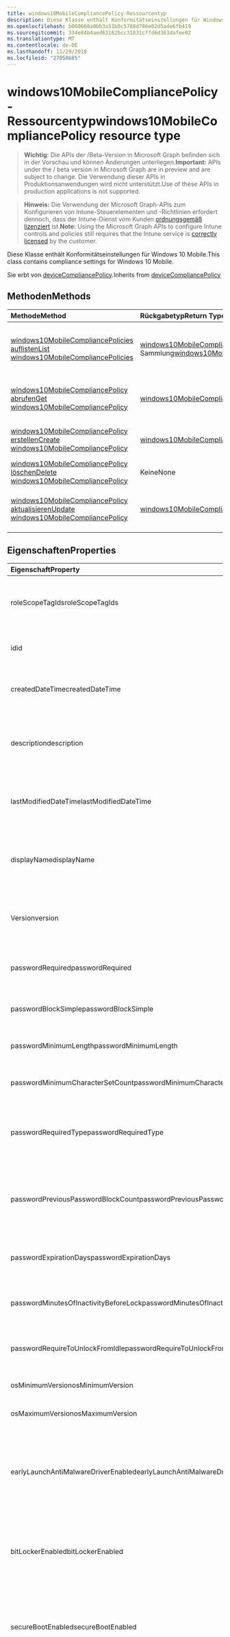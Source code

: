 ```yaml
---
title: windows10MobileCompliancePolicy-Ressourcentyp
description: Diese Klasse enthält Konformitätseinstellungen für Windows 10 Mobile.
ms.openlocfilehash: b060608a0bb3a51b0c5788d786e02d5ade6fb419
ms.sourcegitcommit: 334e84b4aed63162bcc31831cffd6d363dafee02
ms.translationtype: MT
ms.contentlocale: de-DE
ms.lasthandoff: 11/29/2018
ms.locfileid: "27058685"
---
```

# <a name="windows10mobilecompliancepolicy-resource-type"></a><span data-ttu-id="577c5-103">windows10MobileCompliancePolicy-Ressourcentyp</span><span class="sxs-lookup"><span data-stu-id="577c5-103">windows10MobileCompliancePolicy resource type</span></span>

> <span data-ttu-id="577c5-104">**Wichtig:** Die APIs der /Beta-Version in Microsoft Graph befinden sich in der Vorschau und können Änderungen unterliegen.</span><span class="sxs-lookup"><span data-stu-id="577c5-104">**Important:** APIs under the / beta version in Microsoft Graph are in preview and are subject to change.</span></span> <span data-ttu-id="577c5-105">Die Verwendung dieser APIs in Produktionsanwendungen wird nicht unterstützt.</span><span class="sxs-lookup"><span data-stu-id="577c5-105">Use of these APIs in production applications is not supported.</span></span>

> <span data-ttu-id="577c5-106">**Hinweis:** Die Verwendung der Microsoft Graph-APIs zum Konfigurieren von Intune-Steuerelementen und -Richtlinien erfordert dennoch, dass der Intune-Dienst vom Kunden [ordnungsgemäß lizenziert](https://go.microsoft.com/fwlink/?linkid=839381) ist.</span><span class="sxs-lookup"><span data-stu-id="577c5-106">**Note:** Using the Microsoft Graph APIs to configure Intune controls and policies still requires that the Intune service is [correctly licensed](https://go.microsoft.com/fwlink/?linkid=839381) by the customer.</span></span>

<span data-ttu-id="577c5-107">Diese Klasse enthält Konformitätseinstellungen für Windows 10 Mobile.</span><span class="sxs-lookup"><span data-stu-id="577c5-107">This class contains compliance settings for Windows 10 Mobile.</span></span>

<span data-ttu-id="577c5-108">Sie erbt von [deviceCompliancePolicy](../resources/intune-deviceconfig-devicecompliancepolicy.md).</span><span class="sxs-lookup"><span data-stu-id="577c5-108">Inherits from [deviceCompliancePolicy](../resources/intune-deviceconfig-devicecompliancepolicy.md)</span></span>

## <a name="methods"></a><span data-ttu-id="577c5-109">Methoden</span><span class="sxs-lookup"><span data-stu-id="577c5-109">Methods</span></span>
|<span data-ttu-id="577c5-110">Methode</span><span class="sxs-lookup"><span data-stu-id="577c5-110">Method</span></span>|<span data-ttu-id="577c5-111">Rückgabetyp</span><span class="sxs-lookup"><span data-stu-id="577c5-111">Return Type</span></span>|<span data-ttu-id="577c5-112">Beschreibung</span><span class="sxs-lookup"><span data-stu-id="577c5-112">Description</span></span>|
|:---|:---|:---|
|[<span data-ttu-id="577c5-113">windows10MobileCompliancePolicies auflisten</span><span class="sxs-lookup"><span data-stu-id="577c5-113">List windows10MobileCompliancePolicies</span></span>](../api/intune-deviceconfig-windows10mobilecompliancepolicy-list.md)|<span data-ttu-id="577c5-114">[windows10MobileCompliancePolicy](../resources/intune-deviceconfig-windows10mobilecompliancepolicy.md)-Sammlung</span><span class="sxs-lookup"><span data-stu-id="577c5-114">[windows10MobileCompliancePolicy](../resources/intune-deviceconfig-windows10mobilecompliancepolicy.md) collection</span></span>|<span data-ttu-id="577c5-115">Listet die Eigenschaften und Beziehungen von Objekten des Typs [windows10MobileCompliancePolicy](../resources/intune-deviceconfig-windows10mobilecompliancepolicy.md) auf.</span><span class="sxs-lookup"><span data-stu-id="577c5-115">List properties and relationships of the [windows10MobileCompliancePolicy](../resources/intune-deviceconfig-windows10mobilecompliancepolicy.md) objects.</span></span>|
|[<span data-ttu-id="577c5-116">windows10MobileCompliancePolicy abrufen</span><span class="sxs-lookup"><span data-stu-id="577c5-116">Get windows10MobileCompliancePolicy</span></span>](../api/intune-deviceconfig-windows10mobilecompliancepolicy-get.md)|[<span data-ttu-id="577c5-117">windows10MobileCompliancePolicy</span><span class="sxs-lookup"><span data-stu-id="577c5-117">windows10MobileCompliancePolicy</span></span>](../resources/intune-deviceconfig-windows10mobilecompliancepolicy.md)|<span data-ttu-id="577c5-118">Lesen von Eigenschaften und Beziehungen des [windows10MobileCompliancePolicy](../resources/intune-deviceconfig-windows10mobilecompliancepolicy.md)-Objekts.</span><span class="sxs-lookup"><span data-stu-id="577c5-118">Read properties and relationships of the [windows10MobileCompliancePolicy](../resources/intune-deviceconfig-windows10mobilecompliancepolicy.md) object.</span></span>|
|[<span data-ttu-id="577c5-119">windows10MobileCompliancePolicy erstellen</span><span class="sxs-lookup"><span data-stu-id="577c5-119">Create windows10MobileCompliancePolicy</span></span>](../api/intune-deviceconfig-windows10mobilecompliancepolicy-create.md)|[<span data-ttu-id="577c5-120">windows10MobileCompliancePolicy</span><span class="sxs-lookup"><span data-stu-id="577c5-120">windows10MobileCompliancePolicy</span></span>](../resources/intune-deviceconfig-windows10mobilecompliancepolicy.md)|<span data-ttu-id="577c5-121">Erstellen eines neuen [windows10MobileCompliancePolicy](../resources/intune-deviceconfig-windows10mobilecompliancepolicy.md)-Objekts.</span><span class="sxs-lookup"><span data-stu-id="577c5-121">Create a new [windows10MobileCompliancePolicy](../resources/intune-deviceconfig-windows10mobilecompliancepolicy.md) object.</span></span>|
|[<span data-ttu-id="577c5-122">windows10MobileCompliancePolicy löschen</span><span class="sxs-lookup"><span data-stu-id="577c5-122">Delete windows10MobileCompliancePolicy</span></span>](../api/intune-deviceconfig-windows10mobilecompliancepolicy-delete.md)|<span data-ttu-id="577c5-123">Keine</span><span class="sxs-lookup"><span data-stu-id="577c5-123">None</span></span>|<span data-ttu-id="577c5-124">Löscht eine [windows10MobileCompliancePolicy](../resources/intune-deviceconfig-windows10mobilecompliancepolicy.md).</span><span class="sxs-lookup"><span data-stu-id="577c5-124">Deletes a [windows10MobileCompliancePolicy](../resources/intune-deviceconfig-windows10mobilecompliancepolicy.md).</span></span>|
|[<span data-ttu-id="577c5-125">windows10MobileCompliancePolicy aktualisieren</span><span class="sxs-lookup"><span data-stu-id="577c5-125">Update windows10MobileCompliancePolicy</span></span>](../api/intune-deviceconfig-windows10mobilecompliancepolicy-update.md)|[<span data-ttu-id="577c5-126">windows10MobileCompliancePolicy</span><span class="sxs-lookup"><span data-stu-id="577c5-126">windows10MobileCompliancePolicy</span></span>](../resources/intune-deviceconfig-windows10mobilecompliancepolicy.md)|<span data-ttu-id="577c5-127">Aktualisiert die Eigenschaften von Objekten des Typs [windows10MobileCompliancePolicy](../resources/intune-deviceconfig-windows10mobilecompliancepolicy.md).</span><span class="sxs-lookup"><span data-stu-id="577c5-127">Update the properties of a [windows10MobileCompliancePolicy](../resources/intune-deviceconfig-windows10mobilecompliancepolicy.md) object.</span></span>|

## <a name="properties"></a><span data-ttu-id="577c5-128">Eigenschaften</span><span class="sxs-lookup"><span data-stu-id="577c5-128">Properties</span></span>
|<span data-ttu-id="577c5-129">Eigenschaft</span><span class="sxs-lookup"><span data-stu-id="577c5-129">Property</span></span>|<span data-ttu-id="577c5-130">Typ</span><span class="sxs-lookup"><span data-stu-id="577c5-130">Type</span></span>|<span data-ttu-id="577c5-131">Beschreibung</span><span class="sxs-lookup"><span data-stu-id="577c5-131">Description</span></span>|
|:---|:---|:---|
|<span data-ttu-id="577c5-132">roleScopeTagIds</span><span class="sxs-lookup"><span data-stu-id="577c5-132">roleScopeTagIds</span></span>|<span data-ttu-id="577c5-133">Collection von Objekten des Typs „String“</span><span class="sxs-lookup"><span data-stu-id="577c5-133">String collection</span></span>|<span data-ttu-id="577c5-134">Liste der Bereich Tags für diese Instanz der Entität.</span><span class="sxs-lookup"><span data-stu-id="577c5-134">List of Scope Tags for this Entity instance.</span></span> <span data-ttu-id="577c5-135">Geerbt von [deviceCompliancePolicy](../resources/intune-deviceconfig-devicecompliancepolicy.md).</span><span class="sxs-lookup"><span data-stu-id="577c5-135">Inherited from [deviceCompliancePolicy](../resources/intune-deviceconfig-devicecompliancepolicy.md)</span></span>|
|<span data-ttu-id="577c5-136">id</span><span class="sxs-lookup"><span data-stu-id="577c5-136">id</span></span>|<span data-ttu-id="577c5-137">String</span><span class="sxs-lookup"><span data-stu-id="577c5-137">String</span></span>|<span data-ttu-id="577c5-138">Schlüssel der Entität</span><span class="sxs-lookup"><span data-stu-id="577c5-138">Key of the entity.</span></span> <span data-ttu-id="577c5-139">Geerbt von [deviceCompliancePolicy](../resources/intune-deviceconfig-devicecompliancepolicy.md).</span><span class="sxs-lookup"><span data-stu-id="577c5-139">Inherited from [deviceCompliancePolicy](../resources/intune-deviceconfig-devicecompliancepolicy.md)</span></span>|
|<span data-ttu-id="577c5-140">createdDateTime</span><span class="sxs-lookup"><span data-stu-id="577c5-140">createdDateTime</span></span>|<span data-ttu-id="577c5-141">DateTimeOffset</span><span class="sxs-lookup"><span data-stu-id="577c5-141">DateTimeOffset</span></span>|<span data-ttu-id="577c5-142">Datum und Uhrzeit der Erstellung des Objekts.</span><span class="sxs-lookup"><span data-stu-id="577c5-142">DateTime the object was created.</span></span> <span data-ttu-id="577c5-143">Geerbt von [deviceCompliancePolicy](../resources/intune-deviceconfig-devicecompliancepolicy.md).</span><span class="sxs-lookup"><span data-stu-id="577c5-143">Inherited from [deviceCompliancePolicy](../resources/intune-deviceconfig-devicecompliancepolicy.md)</span></span>|
|<span data-ttu-id="577c5-144">description</span><span class="sxs-lookup"><span data-stu-id="577c5-144">description</span></span>|<span data-ttu-id="577c5-145">String</span><span class="sxs-lookup"><span data-stu-id="577c5-145">String</span></span>|<span data-ttu-id="577c5-146">Beschreibung der Gerätekonfiguration (vom Administrator festgelegt).</span><span class="sxs-lookup"><span data-stu-id="577c5-146">Admin provided description of the Device Configuration.</span></span> <span data-ttu-id="577c5-147">Geerbt von [deviceCompliancePolicy](../resources/intune-deviceconfig-devicecompliancepolicy.md).</span><span class="sxs-lookup"><span data-stu-id="577c5-147">Inherited from [deviceCompliancePolicy](../resources/intune-deviceconfig-devicecompliancepolicy.md)</span></span>|
|<span data-ttu-id="577c5-148">lastModifiedDateTime</span><span class="sxs-lookup"><span data-stu-id="577c5-148">lastModifiedDateTime</span></span>|<span data-ttu-id="577c5-149">DateTimeOffset</span><span class="sxs-lookup"><span data-stu-id="577c5-149">DateTimeOffset</span></span>|<span data-ttu-id="577c5-150">Datum und Uhrzeit der letzten Änderung des Objekts.</span><span class="sxs-lookup"><span data-stu-id="577c5-150">DateTime the object was last modified.</span></span> <span data-ttu-id="577c5-151">Geerbt von [deviceCompliancePolicy](../resources/intune-deviceconfig-devicecompliancepolicy.md).</span><span class="sxs-lookup"><span data-stu-id="577c5-151">Inherited from [deviceCompliancePolicy](../resources/intune-deviceconfig-devicecompliancepolicy.md)</span></span>|
|<span data-ttu-id="577c5-152">displayName</span><span class="sxs-lookup"><span data-stu-id="577c5-152">displayName</span></span>|<span data-ttu-id="577c5-153">String</span><span class="sxs-lookup"><span data-stu-id="577c5-153">String</span></span>|<span data-ttu-id="577c5-154">Name der Gerätekonfiguration (vom Administrator festgelegt).</span><span class="sxs-lookup"><span data-stu-id="577c5-154">Admin provided name of the device configuration.</span></span> <span data-ttu-id="577c5-155">Geerbt von [deviceCompliancePolicy](../resources/intune-deviceconfig-devicecompliancepolicy.md).</span><span class="sxs-lookup"><span data-stu-id="577c5-155">Inherited from [deviceCompliancePolicy](../resources/intune-deviceconfig-devicecompliancepolicy.md)</span></span>|
|<span data-ttu-id="577c5-156">Version</span><span class="sxs-lookup"><span data-stu-id="577c5-156">version</span></span>|<span data-ttu-id="577c5-157">Int32</span><span class="sxs-lookup"><span data-stu-id="577c5-157">Int32</span></span>|<span data-ttu-id="577c5-158">Version der Gerätekonfiguration.</span><span class="sxs-lookup"><span data-stu-id="577c5-158">Version of the device configuration.</span></span> <span data-ttu-id="577c5-159">Geerbt von [deviceCompliancePolicy](../resources/intune-deviceconfig-devicecompliancepolicy.md).</span><span class="sxs-lookup"><span data-stu-id="577c5-159">Inherited from [deviceCompliancePolicy](../resources/intune-deviceconfig-devicecompliancepolicy.md)</span></span>|
|<span data-ttu-id="577c5-160">passwordRequired</span><span class="sxs-lookup"><span data-stu-id="577c5-160">passwordRequired</span></span>|<span data-ttu-id="577c5-161">Boolescher Wert</span><span class="sxs-lookup"><span data-stu-id="577c5-161">Boolean</span></span>|<span data-ttu-id="577c5-162">Legt fest, dass zum Entsperren des Windows Phone-Geräts ein Kennwort erforderlich ist.</span><span class="sxs-lookup"><span data-stu-id="577c5-162">Require a password to unlock Windows Phone device.</span></span>|
|<span data-ttu-id="577c5-163">passwordBlockSimple</span><span class="sxs-lookup"><span data-stu-id="577c5-163">passwordBlockSimple</span></span>|<span data-ttu-id="577c5-164">Boolescher Wert</span><span class="sxs-lookup"><span data-stu-id="577c5-164">Boolean</span></span>|<span data-ttu-id="577c5-165">Gibt an, ob die Kalendersynchronisierung blockiert werden soll.</span><span class="sxs-lookup"><span data-stu-id="577c5-165">Whether or not to block syncing the calendar.</span></span>|
|<span data-ttu-id="577c5-166">passwordMinimumLength</span><span class="sxs-lookup"><span data-stu-id="577c5-166">passwordMinimumLength</span></span>|<span data-ttu-id="577c5-167">Int32</span><span class="sxs-lookup"><span data-stu-id="577c5-167">Int32</span></span>|<span data-ttu-id="577c5-168">Mindestlänge des Kennworts.</span><span class="sxs-lookup"><span data-stu-id="577c5-168">Minimum password length.</span></span> <span data-ttu-id="577c5-169">Gültige Werte: 4 bis 16.</span><span class="sxs-lookup"><span data-stu-id="577c5-169">Valid values 4 to 16</span></span>|
|<span data-ttu-id="577c5-170">passwordMinimumCharacterSetCount</span><span class="sxs-lookup"><span data-stu-id="577c5-170">passwordMinimumCharacterSetCount</span></span>|<span data-ttu-id="577c5-171">Int32</span><span class="sxs-lookup"><span data-stu-id="577c5-171">Int32</span></span>|<span data-ttu-id="577c5-172">Anzahl der Zeichensätze, die im Kennwort enthalten sein müssen</span><span class="sxs-lookup"><span data-stu-id="577c5-172">The number of character sets required in the password.</span></span>|
|<span data-ttu-id="577c5-173">passwordRequiredType</span><span class="sxs-lookup"><span data-stu-id="577c5-173">passwordRequiredType</span></span>|[<span data-ttu-id="577c5-174">requiredPasswordType</span><span class="sxs-lookup"><span data-stu-id="577c5-174">requiredPasswordType</span></span>](../resources/intune-deviceconfig-requiredpasswordtype.md)|<span data-ttu-id="577c5-175">Geforderter Kennworttyp.</span><span class="sxs-lookup"><span data-stu-id="577c5-175">The required password type.</span></span> <span data-ttu-id="577c5-176">Mögliche Werte sind: `deviceDefault`, `alphanumeric` und `numeric`.</span><span class="sxs-lookup"><span data-stu-id="577c5-176">Possible values are: `deviceDefault`, `alphanumeric`, `numeric`.</span></span>|
|<span data-ttu-id="577c5-177">passwordPreviousPasswordBlockCount</span><span class="sxs-lookup"><span data-stu-id="577c5-177">passwordPreviousPasswordBlockCount</span></span>|<span data-ttu-id="577c5-178">Int32</span><span class="sxs-lookup"><span data-stu-id="577c5-178">Int32</span></span>|<span data-ttu-id="577c5-179">Grenze für die Wiederverwendung von Kennwörtern. Der festgelegte Wert gibt an, von wie vielen der zuletzt genutzten Kennwörter sich das Kennwort unterscheiden muss.</span><span class="sxs-lookup"><span data-stu-id="577c5-179">The number of previous passwords to prevent re-use of.</span></span>|
|<span data-ttu-id="577c5-180">passwordExpirationDays</span><span class="sxs-lookup"><span data-stu-id="577c5-180">passwordExpirationDays</span></span>|<span data-ttu-id="577c5-181">Int32</span><span class="sxs-lookup"><span data-stu-id="577c5-181">Int32</span></span>|<span data-ttu-id="577c5-182">Zeit in Tagen bis zum Ablaufen des Kennworts.</span><span class="sxs-lookup"><span data-stu-id="577c5-182">Number of days before password expiration.</span></span> <span data-ttu-id="577c5-183">Gültige Werte: 1 bis 255.</span><span class="sxs-lookup"><span data-stu-id="577c5-183">Valid values 1 to 255</span></span>|
|<span data-ttu-id="577c5-184">passwordMinutesOfInactivityBeforeLock</span><span class="sxs-lookup"><span data-stu-id="577c5-184">passwordMinutesOfInactivityBeforeLock</span></span>|<span data-ttu-id="577c5-185">Int32</span><span class="sxs-lookup"><span data-stu-id="577c5-185">Int32</span></span>|<span data-ttu-id="577c5-186">Zeitraum von Inaktivität in Minuten, nach dem die Eingabe eines Kennworts gefordert wird</span><span class="sxs-lookup"><span data-stu-id="577c5-186">Minutes of inactivity before a password is required.</span></span>|
|<span data-ttu-id="577c5-187">passwordRequireToUnlockFromIdle</span><span class="sxs-lookup"><span data-stu-id="577c5-187">passwordRequireToUnlockFromIdle</span></span>|<span data-ttu-id="577c5-188">Boolescher Wert</span><span class="sxs-lookup"><span data-stu-id="577c5-188">Boolean</span></span>|<span data-ttu-id="577c5-189">Legt fest, dass zum Entsperren eines im Leerlauf laufenden Geräts ein Kennwort erforderlich ist.</span><span class="sxs-lookup"><span data-stu-id="577c5-189">Require a password to unlock an idle device.</span></span>|
|<span data-ttu-id="577c5-190">osMinimumVersion</span><span class="sxs-lookup"><span data-stu-id="577c5-190">osMinimumVersion</span></span>|<span data-ttu-id="577c5-191">String</span><span class="sxs-lookup"><span data-stu-id="577c5-191">String</span></span>|<span data-ttu-id="577c5-192">Mindestversion von Windows Phone</span><span class="sxs-lookup"><span data-stu-id="577c5-192">Minimum Windows Phone version.</span></span>|
|<span data-ttu-id="577c5-193">osMaximumVersion</span><span class="sxs-lookup"><span data-stu-id="577c5-193">osMaximumVersion</span></span>|<span data-ttu-id="577c5-194">String</span><span class="sxs-lookup"><span data-stu-id="577c5-194">String</span></span>|<span data-ttu-id="577c5-195">Maximalversion von Windows Phone</span><span class="sxs-lookup"><span data-stu-id="577c5-195">Maximum Windows Phone version.</span></span>|
|<span data-ttu-id="577c5-196">earlyLaunchAntiMalwareDriverEnabled</span><span class="sxs-lookup"><span data-stu-id="577c5-196">earlyLaunchAntiMalwareDriverEnabled</span></span>|<span data-ttu-id="577c5-197">Boolescher Wert</span><span class="sxs-lookup"><span data-stu-id="577c5-197">Boolean</span></span>|<span data-ttu-id="577c5-198">Legt fest, dass die Integrität von Geräten durch den Windows-Integritätsnachweis für Geräte bestätigt werden muss: Der Treiber für Antischadsoftware-Frühstart ist aktiviert.</span><span class="sxs-lookup"><span data-stu-id="577c5-198">Require devices to be reported as healthy by Windows Device Health Attestation - early launch antimalware driver is enabled.</span></span>|
|<span data-ttu-id="577c5-199">bitLockerEnabled</span><span class="sxs-lookup"><span data-stu-id="577c5-199">bitLockerEnabled</span></span>|<span data-ttu-id="577c5-200">Boolescher Wert</span><span class="sxs-lookup"><span data-stu-id="577c5-200">Boolean</span></span>|<span data-ttu-id="577c5-201">Legt fest, dass die Integrität von Geräten durch den Windows-Integritätsnachweis für Geräte bestätigt werden muss: BitLocker ist aktiviert.</span><span class="sxs-lookup"><span data-stu-id="577c5-201">Require devices to be reported healthy by Windows Device Health Attestation - bit locker is enabled</span></span>|
|<span data-ttu-id="577c5-202">secureBootEnabled</span><span class="sxs-lookup"><span data-stu-id="577c5-202">secureBootEnabled</span></span>|<span data-ttu-id="577c5-203">Boolescher Wert</span><span class="sxs-lookup"><span data-stu-id="577c5-203">Boolean</span></span>|<span data-ttu-id="577c5-204">Legt fest, dass die Integrität von Geräten durch den Windows-Integritätsnachweis für Geräte bestätigt werden muss: Die Option „Sicherer Start“ ist aktiviert.</span><span class="sxs-lookup"><span data-stu-id="577c5-204">Require devices to be reported as healthy by Windows Device Health Attestation - secure boot is enabled.</span></span>|
|<span data-ttu-id="577c5-205">codeIntegrityEnabled</span><span class="sxs-lookup"><span data-stu-id="577c5-205">codeIntegrityEnabled</span></span>|<span data-ttu-id="577c5-206">Boolescher Wert</span><span class="sxs-lookup"><span data-stu-id="577c5-206">Boolean</span></span>|<span data-ttu-id="577c5-207">Legt fest, dass die Integrität von Geräten durch den Windows-Integritätsnachweis für Geräte bestätigt werden muss.</span><span class="sxs-lookup"><span data-stu-id="577c5-207">Require devices to be reported as healthy by Windows Device Health Attestation.</span></span>|
|<span data-ttu-id="577c5-208">storageRequireEncryption</span><span class="sxs-lookup"><span data-stu-id="577c5-208">storageRequireEncryption</span></span>|<span data-ttu-id="577c5-209">Boolescher Wert</span><span class="sxs-lookup"><span data-stu-id="577c5-209">Boolean</span></span>|<span data-ttu-id="577c5-210">Legt fest, dass auf Windows-Geräten Verschlüsselung gefordert wird.</span><span class="sxs-lookup"><span data-stu-id="577c5-210">Require encryption on windows devices.</span></span>|
|<span data-ttu-id="577c5-211">activeFirewallRequired</span><span class="sxs-lookup"><span data-stu-id="577c5-211">activeFirewallRequired</span></span>|<span data-ttu-id="577c5-212">Boolesch</span><span class="sxs-lookup"><span data-stu-id="577c5-212">Boolean</span></span>|<span data-ttu-id="577c5-213">Erfordern Sie active Firewall auf Windows-Geräten.</span><span class="sxs-lookup"><span data-stu-id="577c5-213">Require active firewall on Windows devices.</span></span>|
|<span data-ttu-id="577c5-214">validOperatingSystemBuildRanges</span><span class="sxs-lookup"><span data-stu-id="577c5-214">validOperatingSystemBuildRanges</span></span>|<span data-ttu-id="577c5-215">[OperatingSystemVersionRange](../resources/intune-deviceconfig-operatingsystemversionrange.md) -Auflistung</span><span class="sxs-lookup"><span data-stu-id="577c5-215">[operatingSystemVersionRange](../resources/intune-deviceconfig-operatingsystemversionrange.md) collection</span></span>|<span data-ttu-id="577c5-216">Das gültige Betriebssystem erstellen Bereiche auf Windows-Geräten.</span><span class="sxs-lookup"><span data-stu-id="577c5-216">The valid operating system build ranges on Windows devices.</span></span> <span data-ttu-id="577c5-217">Diese Collection darf maximal 10.000 Elemente enthalten.</span><span class="sxs-lookup"><span data-stu-id="577c5-217">This collection can contain a maximum of 10000 elements.</span></span>|

## <a name="relationships"></a><span data-ttu-id="577c5-218">Beziehungen</span><span class="sxs-lookup"><span data-stu-id="577c5-218">Relationships</span></span>
|<span data-ttu-id="577c5-219">Beziehung</span><span class="sxs-lookup"><span data-stu-id="577c5-219">Relationship</span></span>|<span data-ttu-id="577c5-220">Typ</span><span class="sxs-lookup"><span data-stu-id="577c5-220">Type</span></span>|<span data-ttu-id="577c5-221">Beschreibung</span><span class="sxs-lookup"><span data-stu-id="577c5-221">Description</span></span>|
|:---|:---|:---|
|<span data-ttu-id="577c5-222">scheduledActionsForRule</span><span class="sxs-lookup"><span data-stu-id="577c5-222">scheduledActionsForRule</span></span>|<span data-ttu-id="577c5-223">Sammlung von Objekten des Typs [deviceComplianceScheduledActionForRule](../resources/intune-deviceconfig-devicecompliancescheduledactionforrule.md)</span><span class="sxs-lookup"><span data-stu-id="577c5-223">[deviceComplianceScheduledActionForRule](../resources/intune-deviceconfig-devicecompliancescheduledactionforrule.md) collection</span></span>|<span data-ttu-id="577c5-224">Liste der geplanten Aktionen für die Regel. Geerbt von [deviceCompliancePolicy](../resources/intune-deviceconfig-devicecompliancepolicy.md).</span><span class="sxs-lookup"><span data-stu-id="577c5-224">The list of scheduled action for this rule Inherited from [deviceCompliancePolicy](../resources/intune-deviceconfig-devicecompliancepolicy.md)</span></span>|
|<span data-ttu-id="577c5-225">deviceStatuses</span><span class="sxs-lookup"><span data-stu-id="577c5-225">deviceStatuses</span></span>|<span data-ttu-id="577c5-226">Sammlung von Objekten des Typs [deviceComplianceDeviceStatus](../resources/intune-deviceconfig-devicecompliancedevicestatus.md)</span><span class="sxs-lookup"><span data-stu-id="577c5-226">[deviceComplianceDeviceStatus](../resources/intune-deviceconfig-devicecompliancedevicestatus.md) collection</span></span>|<span data-ttu-id="577c5-227">Liste von Objekten des Typs „deviceComplianceDeviceStatus“.</span><span class="sxs-lookup"><span data-stu-id="577c5-227">List of DeviceComplianceDeviceStatus.</span></span> <span data-ttu-id="577c5-228">Geerbt von [deviceCompliancePolicy](../resources/intune-deviceconfig-devicecompliancepolicy.md).</span><span class="sxs-lookup"><span data-stu-id="577c5-228">Inherited from [deviceCompliancePolicy](../resources/intune-deviceconfig-devicecompliancepolicy.md)</span></span>|
|<span data-ttu-id="577c5-229">userStatuses</span><span class="sxs-lookup"><span data-stu-id="577c5-229">userStatuses</span></span>|<span data-ttu-id="577c5-230">Sammlung von Objekten des Typs [deviceComplianceUserStatus](../resources/intune-deviceconfig-devicecomplianceuserstatus.md)</span><span class="sxs-lookup"><span data-stu-id="577c5-230">[deviceComplianceUserStatus](../resources/intune-deviceconfig-devicecomplianceuserstatus.md) collection</span></span>|<span data-ttu-id="577c5-231">Liste von Objekten des Typs „deviceComplianceUserStatus“.</span><span class="sxs-lookup"><span data-stu-id="577c5-231">List of DeviceComplianceUserStatus.</span></span> <span data-ttu-id="577c5-232">Geerbt von [deviceCompliancePolicy](../resources/intune-deviceconfig-devicecompliancepolicy.md).</span><span class="sxs-lookup"><span data-stu-id="577c5-232">Inherited from [deviceCompliancePolicy](../resources/intune-deviceconfig-devicecompliancepolicy.md)</span></span>|
|<span data-ttu-id="577c5-233">deviceStatusOverview</span><span class="sxs-lookup"><span data-stu-id="577c5-233">deviceStatusOverview</span></span>|[<span data-ttu-id="577c5-234">deviceComplianceDeviceOverview</span><span class="sxs-lookup"><span data-stu-id="577c5-234">deviceComplianceDeviceOverview</span></span>](../resources/intune-deviceconfig-devicecompliancedeviceoverview.md)|<span data-ttu-id="577c5-235">Übersicht über den Status der Gerätekonformität nach Gerät. Geerbt von [deviceCompliancePolicy](../resources/intune-deviceconfig-devicecompliancepolicy.md).</span><span class="sxs-lookup"><span data-stu-id="577c5-235">Device compliance devices status overview Inherited from [deviceCompliancePolicy](../resources/intune-deviceconfig-devicecompliancepolicy.md)</span></span>|
|<span data-ttu-id="577c5-236">userStatusOverview</span><span class="sxs-lookup"><span data-stu-id="577c5-236">userStatusOverview</span></span>|[<span data-ttu-id="577c5-237">deviceComplianceUserOverview</span><span class="sxs-lookup"><span data-stu-id="577c5-237">deviceComplianceUserOverview</span></span>](../resources/intune-deviceconfig-devicecomplianceuseroverview.md)|<span data-ttu-id="577c5-238">Übersicht über den Status der Gerätekonformität nach Benutzer. Geerbt von [deviceCompliancePolicy](../resources/intune-deviceconfig-devicecompliancepolicy.md).</span><span class="sxs-lookup"><span data-stu-id="577c5-238">Device compliance users status overview Inherited from [deviceCompliancePolicy](../resources/intune-deviceconfig-devicecompliancepolicy.md)</span></span>|
|<span data-ttu-id="577c5-239">deviceSettingStateSummaries</span><span class="sxs-lookup"><span data-stu-id="577c5-239">deviceSettingStateSummaries</span></span>|<span data-ttu-id="577c5-240"> [settingStateDeviceSummary](../resources/intune-deviceconfig-settingstatedevicesummary.md)-Sammlung</span><span class="sxs-lookup"><span data-stu-id="577c5-240">[settingStateDeviceSummary](../resources/intune-deviceconfig-settingstatedevicesummary.md) collection</span></span>|<span data-ttu-id="577c5-241">Übersicht über den Einstellungsstatus der Konformitätsrichtlinie nach Gerät. Geerbt von [deviceConfiguration](../resources/intune-deviceconfig-devicecompliancepolicy.md).</span><span class="sxs-lookup"><span data-stu-id="577c5-241">Compliance Setting State Device Summary Inherited from [deviceCompliancePolicy](../resources/intune-deviceconfig-devicecompliancepolicy.md)</span></span>|
|<span data-ttu-id="577c5-242">assignments</span><span class="sxs-lookup"><span data-stu-id="577c5-242">assignments</span></span>|<span data-ttu-id="577c5-243">Sammlung von Objekten des Typs [deviceCompliancePolicyAssignment](../resources/intune-deviceconfig-devicecompliancepolicyassignment.md)</span><span class="sxs-lookup"><span data-stu-id="577c5-243">[deviceCompliancePolicyAssignment](../resources/intune-deviceconfig-devicecompliancepolicyassignment.md) collection</span></span>|<span data-ttu-id="577c5-244">Sammlung von Zuweisungen für die Konformitätsrichtlinie.</span><span class="sxs-lookup"><span data-stu-id="577c5-244">The collection of assignments for this compliance policy.</span></span> <span data-ttu-id="577c5-245">Geerbt von [deviceCompliancePolicy](../resources/intune-deviceconfig-devicecompliancepolicy.md).</span><span class="sxs-lookup"><span data-stu-id="577c5-245">Inherited from [deviceCompliancePolicy](../resources/intune-deviceconfig-devicecompliancepolicy.md)</span></span>|

## <a name="json-representation"></a><span data-ttu-id="577c5-246">JSON-Darstellung</span><span class="sxs-lookup"><span data-stu-id="577c5-246">JSON Representation</span></span>
<span data-ttu-id="577c5-247">Es folgt eine JSON-Darstellung der Ressource.</span><span class="sxs-lookup"><span data-stu-id="577c5-247">Here is a JSON representation of the resource.</span></span>
<!-- {
  "blockType": "resource",
  "keyProperty": "id",
  "@odata.type": "microsoft.graph.windows10MobileCompliancePolicy"
}
-->
``` json
{
  "@odata.type": "#microsoft.graph.windows10MobileCompliancePolicy",
  "roleScopeTagIds": [
    "String"
  ],
  "id": "String (identifier)",
  "createdDateTime": "String (timestamp)",
  "description": "String",
  "lastModifiedDateTime": "String (timestamp)",
  "displayName": "String",
  "version": 1024,
  "passwordRequired": true,
  "passwordBlockSimple": true,
  "passwordMinimumLength": 1024,
  "passwordMinimumCharacterSetCount": 1024,
  "passwordRequiredType": "String",
  "passwordPreviousPasswordBlockCount": 1024,
  "passwordExpirationDays": 1024,
  "passwordMinutesOfInactivityBeforeLock": 1024,
  "passwordRequireToUnlockFromIdle": true,
  "osMinimumVersion": "String",
  "osMaximumVersion": "String",
  "earlyLaunchAntiMalwareDriverEnabled": true,
  "bitLockerEnabled": true,
  "secureBootEnabled": true,
  "codeIntegrityEnabled": true,
  "storageRequireEncryption": true,
  "activeFirewallRequired": true,
  "validOperatingSystemBuildRanges": [
    {
      "@odata.type": "microsoft.graph.operatingSystemVersionRange",
      "description": "String",
      "lowestVersion": "String",
      "highestVersion": "String"
    }
  ]
}
```





